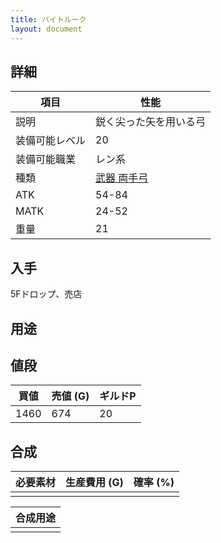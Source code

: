 ```yaml
---
title: バイトルーク
layout: document
---
```

## 詳細


|項目|性能|
|---|---|
|説明|鋭く尖った矢を用いる弓|
|装備可能レベル|20|
|装備可能職業|レン系|
|種類|[武器 両手弓](武器(両手弓))|
|ATK|54-84|
|MATK|24-52|
|重量|21|

## 入手

5Fドロップ、売店

## 用途


## 値段


|買値|売値 (G)|ギルドP|
|---|---|---|
|1460|674|20|

## 合成


|必要素材|生産費用 (G)|確率 (%)|
|---|---|---|
||||


|合成用途|
|---|
||